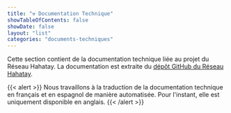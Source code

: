 ```yaml
---
title: "⚒ Documentation Technique"
showTableOfContents: false
showDate: false
layout: "list"
categories: "documents-techniques"
---
```


Cette section contient de la documentation technique liée au projet du Réseau Hahatay. La documentation est extraite du [dépôt GitHub du Réseau Hahatay](https://github.com/aucoop/hahatay-community-network/wiki).

{{< alert >}}
Nous travaillons à la traduction de la documentation technique en français et en espagnol de manière automatisée. Pour l'instant, elle est uniquement disponible en anglais.
{{< /alert >}}
